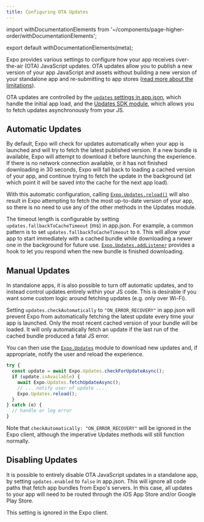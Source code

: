 ```yaml
---
title: Configuring OTA Updates
---
```


import withDocumentationElements from '~/components/page-higher-order/withDocumentationElements';

export default withDocumentationElements(meta);

Expo provides various settings to configure how your app receives over-the-air (OTA) JavaScript updates. OTA updates allow you to publish a new version of your app JavaScript and assets without building a new version of your standalone app and re-submitting to app stores ([read more about the limitations](../../workflow/publishing/)).

OTA updates are controlled by the [`updates` settings in app.json](../../workflow/configuration/#updates), which handle the initial app load, and the [Updates SDK module](../../sdk/updates/), which allows you to fetch updates asynchronously from your JS.

## Automatic Updates

By default, Expo will check for updates automatically when your app is launched and will try to fetch the latest published version. If a new bundle is available, Expo will attempt to download it before launching the experience. If there is no network connection available, or it has not finished downloading in 30 seconds, Expo will fall back to loading a cached version of your app, and continue trying to fetch the update in the background (at which point it will be saved into the cache for the next app load).

With this automatic configuration, calling [`Expo.Updates.reload()`](../../sdk/updates/#expoupdatesreload) will also result in Expo attempting to fetch the most up-to-date version of your app, so there is no need to use any of the other methods in the Updates module.

The timeout length is configurable by setting `updates.fallbackToCacheTimeout` (ms) in app.json. For example, a common pattern is to set `updates.fallbackToCacheTimeout` to `0`. This will allow your app to start immediately with a cached bundle while downloading a newer one in the background for future use. [`Expo.Updates.addListener`](../../sdk/updates/#expoupdatesaddlistenereventlistener) provides a hook to let you respond when the new bundle is finished downloading.

## Manual Updates

In standalone apps, it is also possible to turn off automatic updates, and to instead control updates entirely within your JS code. This is desirable if you want some custom logic around fetching updates (e.g. only over Wi-Fi).

Setting `updates.checkAutomatically` to `"ON_ERROR_RECOVERY"` in app.json will prevent Expo from automatically fetching the latest update every time your app is launched. Only the most recent cached version of your bundle will be loaded. It will only automatically fetch an update if the last run of the cached bundle produced a fatal JS error.

You can then use the [`Expo.Updates`](../../sdk/updates/) module to download new updates and, if appropriate, notify the user and reload the experience.

```javascript
try {
  const update = await Expo.Updates.checkForUpdateAsync();
  if (update.isAvailable) {
    await Expo.Updates.fetchUpdateAsync();
    // ... notify user of update ...
    Expo.Updates.reload();
  }
} catch (e) {
  // handle or log error
}
```

Note that `checkAutomatically: "ON_ERROR_RECOVERY"` will be ignored in the Expo client, although the imperative Updates methods will still function normally.

## Disabling Updates

It is possible to entirely disable OTA JavaScript updates in a standalone app, by setting `updates.enabled` to `false` in app.json. This will ignore all code paths that fetch app bundles from Expo's servers. In this case, all updates to your app will need to be routed through the iOS App Store and/or Google Play Store.

This setting is ignored in the Expo client.
